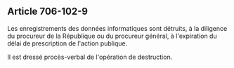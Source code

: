 Article 706-102-9
----
Les enregistrements des données informatiques sont détruits, à la diligence du
procureur de la République ou du procureur général, à l'expiration du délai de
prescription de l'action publique.

Il est dressé procès-verbal de l'opération de destruction.
